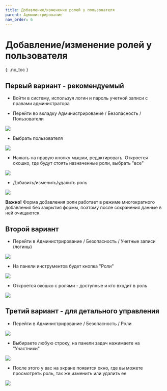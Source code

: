 ```yaml
---
title: Добавление/изменение ролей у пользователя
parent: Администрирование
nav_order: 6
---
```


# Добавление/изменение ролей у пользователя
{: .no_toc }

## Первый вариант - рекомендуемый

- Войти в систему, используя логин и пароль учетной записи с правами администратора

- Перейти во вкладку Администрирование / Безопасность / Пользователи

![](../../images/aroli3.png)

- Выбрать пользователя

![](../../images/aroli.png)

- Нажать на правую кнопку мышки, редактировать. Откроется окошко, где будут стоять назначенные роли, выбрать "все"

![](../../images/aroli1.png)

- Добавить/изменить/удалить роль

![](../../images/aroli2.png)

**Важно!** Форма добавления роли работает в режиме многократного добавления без закрытия формы, поэтому после сохранения данные в ней очищаются.

## Второй вариант

- Перейти в Администрирование / Безопасность / Учетные записи (логины)

![](../../images/aroli4.png)

- На панели инструментов будет кнопка "Роли"

![](../../images/aroli5.png)

- Откроется окошко с ролями - доступные и кто входит в роль

![](../../images/aroli6.png)

## Третий вариант - для детального управления

- Перейти в Администрирование / Безопасность / Роли

![](../../images/aroli7.png)

- Выбираете любую строку, на панели задач нажимаете на "Участники"

![](../../images/aroli8.png)

- После этого у вас на экране появится окно, где вы можете просмотреть роль, так же изменить или удалить ее

![](../../images/aroli9.png)
